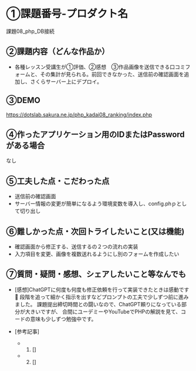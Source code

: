 # ①課題番号-プロダクト名

課題08_php_DB接続

## ②課題内容（どんな作品か）

- 各種レッスン受講生が①評価、②感想　③作品画像を送信できる口コミフォームと、その集計が見られる。前回できなかった、送信前の確認画面を追加し、さくらサーバー上にデプロイ。

## ③DEMO

https://dotslab.sakura.ne.jp/php_kadai08_ranking/index.php

## ④作ったアプリケーション用のIDまたはPasswordがある場合

なし

## ⑤工夫した点・こだわった点

- 送信前の確認画面
- サーバー情報の変更が簡単になるよう環境変数を導入し、config.phｐとして切り出し

## ⑥難しかった点・次回トライしたいこと(又は機能)

- 確認画面から修正する、送信するの２つの流れの実装
- 入力項目を変更、画像を複数送れるようにし別のフォームを作成したい

## ⑦質問・疑問・感想、シェアしたいこと等なんでも

- [感想]ChatGPTに何度も何度も修正依頼を行って実装できたときは感動です🥺
段階を追って細かく指示を出すなどプロンプトの工夫で少しずつ前に進みました。
課題提出締切時間との闘いなので、ChatGPT頼りになっている部分が大きいですが、
合間にユーデミーやYouTubeでPHPの解説を見て、コードの意味も少しずつ勉強中です。

- [参考記事]
  - 1. []
  - 2. []
